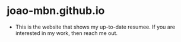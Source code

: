 # joao-mbn.github.io

- This is the website that shows my up-to-date resumee. If you are interested in my work, then reach me out.

